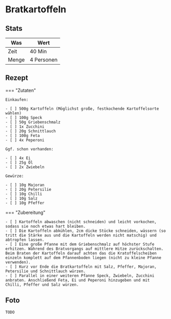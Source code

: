 # Bratkartoffeln

## Stats

| Was   | Wert        |
|-------|-------------|
| Zeit  | 40 Min      |
| Menge | 4 Personen |

## Rezept

=== "Zutaten"

    Einkaufen:

    - [ ] 500g Kartoffeln (Möglichst große, festkochende Kartoffelsorte wählen)
    - [ ] 100g Speck
    - [ ] 50g Griebenschmalz
    - [ ] 1x Zucchini
    - [ ] 20g Schnittlauch
    - [ ] 100g Feta
    - [ ] 4x Peperoni
    
    Ggf. schon vorhanden:

    - [ ] 4x Ei
    - [ ] 25g Öl
    - [ ] 2x Zwiebeln

    Gewürze:
    
    - [ ] 10g Majoran
    - [ ] 20g Petersilie
    - [ ] 10g Chilli
    - [ ] 10g Salz
    - [ ] 10g Pfeffer

=== "Zubereitung"

    - [ ] Kartoffeln abwaschen (nicht schneiden) und leicht vorkochen, sodass sie noch etwas hart bleiben.
    - [ ] Die Kartoffeln abkühlen, 2cm dicke Stücke schneiden, wässern (so tritt die Stärke aus und die Kartoffeln werden nicht matschig) und abtropfen lassen.
    - [ ] Eine große Pfanne mit dem Griebenschmalz auf höchster Stufe erhitzen. Während des Bratvorgangs auf mittlere Hitze zurückschalten. Beim Braten der Kartoffeln darauf achten das die Kratoffelscheiben einzeln komplett auf dem Pfannenboden liegen (nicht zu kleine Pfanne verwenden).
    - [ ] Kurz vor Ende die Bratkartoffeln mit Salz, Pfeffer, Majoran, Petersilie und Schnittlauch würzen.
    - [ ] Parallel in einer weiteren Pfanne Speck, Zwiebeln, Zucchini anbraten. Anschließend Feta, Ei und Peperoni hinzugeben und mit Chilli, Pfeffer und Salz würzen.

## Foto

    TODO
